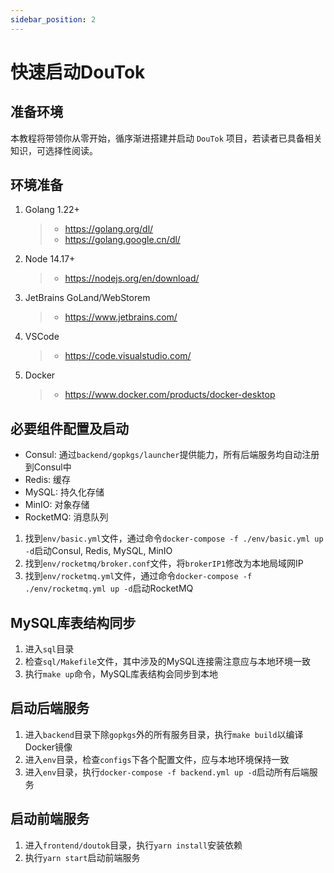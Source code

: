 ```yaml
---
sidebar_position: 2
---
```


# 快速启动DouTok

## 准备环境

本教程将带领你从零开始，循序渐进搭建并启动 `DouTok` 项目，若读者已具备相关知识，可选择性阅读。

## 环境准备

1. Golang 1.22+
   > - https://golang.org/dl/
   > - https://golang.google.cn/dl/
2. Node 14.17+
   > - https://nodejs.org/en/download/
3. JetBrains GoLand/WebStorem
   > - https://www.jetbrains.com/
4. VSCode
   > - https://code.visualstudio.com/
5. Docker
   > - https://www.docker.com/products/docker-desktop

## 必要组件配置及启动

- Consul: 通过`backend/gopkgs/launcher`提供能力，所有后端服务均自动注册到Consul中
- Redis: 缓存
- MySQL: 持久化存储
- MinIO: 对象存储
- RocketMQ: 消息队列

1. 找到`env/basic.yml`文件，通过命令`docker-compose -f ./env/basic.yml up -d`启动Consul, Redis, MySQL, MinIO
2. 找到`env/rocketmq/broker.conf`文件，将`brokerIP1`修改为本地局域网IP
3. 找到`env/rocketmq.yml`文件，通过命令`docker-compose -f ./env/rocketmq.yml up -d`启动RocketMQ

## MySQL库表结构同步

1. 进入`sql`目录
2. 检查`sql/Makefile`文件，其中涉及的MySQL连接需注意应与本地环境一致
3. 执行`make up`命令，MySQL库表结构会同步到本地

## 启动后端服务

1. 进入`backend`目录下除`gopkgs`外的所有服务目录，执行`make build`以编译Docker镜像
2. 进入`env`目录，检查`configs`下各个配置文件，应与本地环境保持一致
3. 进入`env`目录，执行`docker-compose -f backend.yml up -d`启动所有后端服务

## 启动前端服务

1. 进入`frontend/doutok`目录，执行`yarn install`安装依赖
2. 执行`yarn start`启动前端服务
